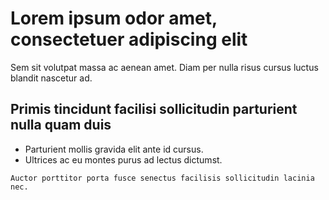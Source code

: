 # Lorem ipsum odor amet, consectetuer adipiscing elit

Sem sit volutpat massa ac aenean amet. Diam per nulla risus cursus luctus blandit nascetur ad.

## Primis tincidunt facilisi sollicitudin parturient nulla quam duis

- Parturient mollis gravida elit ante id cursus.
- Ultrices ac eu montes purus ad lectus dictumst.

```plaintext
Auctor porttitor porta fusce senectus facilisis sollicitudin lacinia nec.
```
